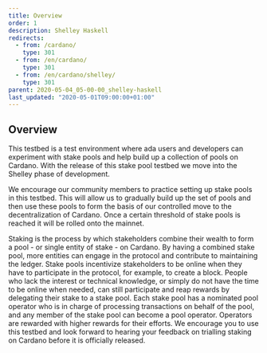 ```yaml
---
title: Overview
order: 1
description: Shelley Haskell
redirects:
  - from: /cardano/
    type: 301
  - from: /en/cardano/
    type: 301
  - from: /en/cardano/shelley/
    type: 301
parent: 2020-05-04_05-00-00_shelley-haskell
last_updated: "2020-05-01T09:00:00+01:00"
---
```

## Overview

This testbed is a test environment where ada users and developers can experiment with stake pools and help build up a collection of pools on Cardano. With the release of this stake pool testbed we move into the Shelley phase of development. 

We encourage our community members to practice setting up stake pools in this testbed. This will allow us to gradually build up the set of pools and then use these pools to form the basis of our controlled move to the decentralization of Cardano. Once a certain threshold of stake pools is reached it will be rolled onto the mainnet. 

Staking is the process by which stakeholders combine their wealth to form a pool - or single entity of stake - on Cardano. By having a combined stake pool, more entities can engage in the protocol and contribute to maintaining the ledger. 
Stake pools incentivize stakeholders to be online when they have to participate in the protocol, for example, to create a block. People who lack the interest or technical knowledge, or simply do not have the time to be online when needed, can still participate and reap rewards by delegating their stake to a stake pool. Each stake pool has a nominated pool operator who is in charge of processing transactions on behalf of the pool, and any member of the stake pool can become a pool operator. Operators are rewarded with higher rewards for their efforts.
We encourage you to use this testbed and look forward to hearing your feedback on trialling staking on Cardano before it is officially released.
